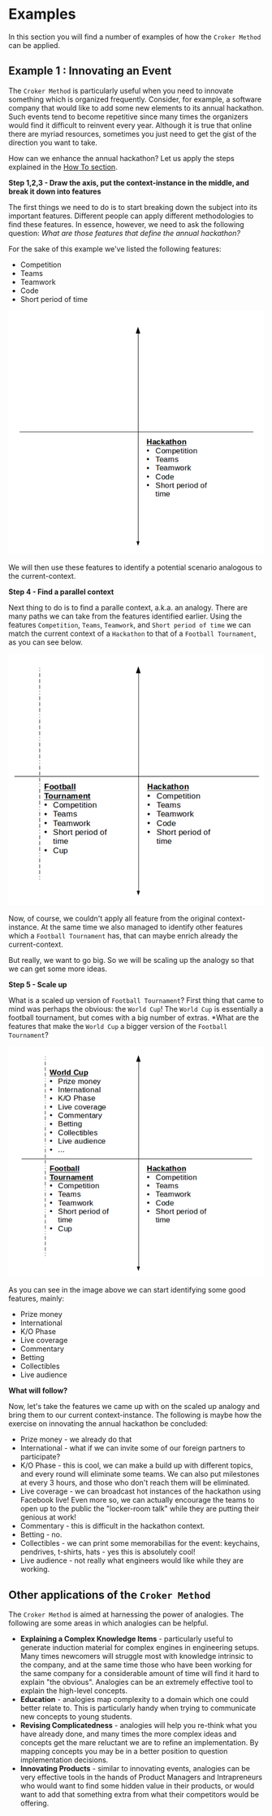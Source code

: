 # Examples

In this section you will find a number of examples of how the ``Croker Method`` can be applied.

## Example 1 : Innovating an Event

The ``Croker Method`` is particularly useful when you need to innovate something which is organized frequently. Consider, for example, a software company that would like to add some new elements to its annual hackathon. Such events tend to become repetitive since many times the organizers would find it difficult to reinvent every year. Although it is true that online there are myriad resources, sometimes you just need to get the gist of the direction you want to take.

How can we enhance the annual hackathon? Let us apply the steps explained in the [How To section](/howto/howto.md).

**Step 1,2,3 - Draw the axis, put the context-instance in the middle, and break it down into features**

The first things we need to do is to start breaking down the subject into its important features. Different people can apply different methodologies to find these features. In essence, however, we need to ask the following question: *What are those features that define the annual hackathon?*

For the sake of this example we've listed the following features:

  * Competition
  * Teams
  * Teamwork
  * Code
  * Short period of time

 ![Step 1,2,3 - Draw the axis, put the context-instance in the middle, and break it down into features][1]

We will then use these features to identify a potential scenario analogous to the current-context.


**Step 4 - Find a parallel context**

Next thing to do is to find a paralle context, a.k.a. an analogy. There are many paths we can take from the features identified earlier. Using the features ``Competition``, ``Teams``, ``Teamwork``, and ``Short period of time`` we can match the current context of a ``Hackathon`` to that of a ``Football Tournament``, as you can see below.

 ![Step 4 - Find a parallel context][2]

Now, of course, we couldn't apply all feature from the original context-instance. At the same time we also managed to identify other features which a ``Football Tournament`` has, that can maybe enrich already the current-context.

But really, we want to go big. So we will be scaling up the analogy so that we can get some more ideas.

**Step 5 - Scale up**

What is a scaled up version of ``Football Tournament``? First thing that came to mind was perhaps the obvious: the ``World Cup``! The ``World Cup`` is essentially a football tournament, but comes with a big number of extras. *What are the features that make the ``World Cup`` a bigger version of the ``Football Tournament``?

 ![Step 5 - Scale up][3]

As you can see in the image above we can start identifying some good features, mainly:

  * Prize money
  * International
  * K/O Phase
  * Live coverage
  * Commentary
  * Betting
  * Collectibles
  * Live audience

**What will follow?**

Now, let's take the features we came up with on the scaled up analogy and bring them to our current context-instance. The following is maybe how the exercise on innovating the annual hackathon be concluded:

  * Prize money - we already do that
  * International - what if we can invite some of our foreign partners to participate?
  * K/O Phase - this is cool, we can make a build up with different topics, and every round will eliminate some teams. We can also put milestones at every 3 hours, and those who don't reach them will be eliminated.
  * Live coverage - we can broadcast hot instances of the hackathon using Facebook live! Even more so, we can actually encourage the teams to open up to the public the "locker-room talk" while they are putting their genious at work!
  * Commentary - this is difficult in the hackathon context.
  * Betting - no.
  * Collectibles - we can print some memorabilias for the event: keychains, pendrives, t-shirts, hats - yes this is absolutely cool!
  * Live audience - not really what engineers would like while they are working.



## Other applications of the ``Croker Method``

The ``Croker Method`` is aimed at harnessing the power of analogies. The following are some areas in which analogies can be helpful.

  * **Explaining a Complex Knowledge Items** - particularly useful to generate induction material for complex engines in engineering setups. Many times newcomers will struggle most with knowledge intrinsic to the company, and at the same time those who have been working for the same company for a considerable amount of time will find it hard to explain "the obvious". Analogies can be an extremely effective tool to explain the high-level concepts.
  * **Education** - analogies map complexity to a domain which one could better relate to. This is particularly handy when trying to communicate new concepts to young students.
  * **Revising Complicatedness** - analogies will help you re-think what you have already done, and many times the more complex ideas and concepts get the mare reluctant we are to refine an implementation. By mapping concepts you may be in a better position to question implementation decisions.
  * **Innovating Products** - similar to innovating events, analogies can be very effective tools in the hands of Product Managers and Intrapreneurs who would want to find some hidden value in their products, or would want to add that something extra from what their competitors would be offering.

[1]:examples-hackathon-1.png
[2]:examples-hackathon-2.png
[3]:examples-hackathon-3.png
